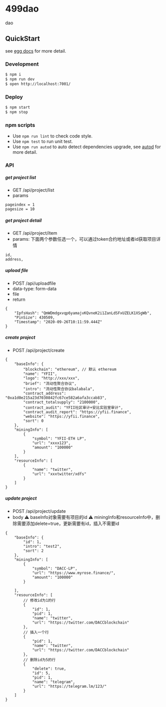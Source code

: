 # 499dao

dao

## QuickStart

<!-- add docs here for user -->

see [egg docs][egg] for more detail.

### Development

```bash
$ npm i
$ npm run dev
$ open http://localhost:7001/
```

### Deploy

```bash
$ npm start
$ npm stop
```

### npm scripts

- Use `npm run lint` to check code style.
- Use `npm test` to run unit test.
- Use `npm run autod` to auto detect dependencies upgrade, see [autod](https://www.npmjs.com/package/autod) for more detail.


[egg]: https://eggjs.org

### API
##### get project list
* GET /api/project/list
* params
```
pageindex = 1
pagesize = 10
```

##### get project detail
* GET /api/project/item
* params: 
下面两个参数任选一个，可以通过token合约地址或者id获取项目详情
```
id,
address,
```

##### upload file
* POST /api/uploadfile
* data-type: form-data
* file
* return
```
{
    "IpfsHash": "QmWDmdgxvqp6yamajvKQvneK2i1ZanLdSFxUZELK1XSgWb",
    "PinSize": 430509,
    "Timestamp": "2020-09-26T10:11:59.444Z"
}
```

##### create project
* POST /api/project/create
```
{
	"baseInfo": {
		"blockchain": "ethereum", // 默认 ethereum
		"name": "YFII",
		"logo": "http://xxx/xxx",
		"brief": "流动性聚合协议",
		"intro": "流动性聚合协议balabala",
		"contract_address": "0xa1d0e215a23d7030842fc67ce582a6afa3ccab83",
		"contract_totalsupply": "2100000",
		"contract_audit": "YFII社区审计+安比实验室审计",
		"contract_audit_report": "https://yfii.finance",
		"website": "https://yfii.finance",
		"sort": 0
	},
	"miningInfo": [
		{
			"symbol": "YFII-ETH LP",
			"url": "xxxx123",
			"amount": "100000"
		}
	],
	"resourceInfo": [
		{
			"name": "twitter",
			"url": "xxxtwitter/xdfs"
		}
	]
}
```


##### update project
* POST /api/project/update
* body
⚠️ baseInfo对象需要有项目的id
⚠️ miningInfo和resourceInfo中，删除需要添加delete=true，更新需要有id，插入不需要id
```
{
	"baseInfo": {
	    "id": 1,
	    "intro": "test2",
	    "sort": 2
	},
	"miningInfo": [
        {
            "symbol": "DACC-LP",
            "url": "https://www.myrose.finance/",
            "amount": "100000"
        }
		
	],
	"resourceInfo": [
        // 修改id为1的行
        {
            "id": 1,
            "pid": 1,
            "name": "twitter",
            "url": "https://twitter.com/DACCblockchain"
        },
        // 插入一个行
        {
            "pid": 1,
            "name": "twitter",
            "url": "https://twitter.com/DACCblockchain"
        },
        // 删除id为5的行
        {
        	"delete": true,
        	"id": 5,
            "pid": 1,
            "name": "telegram",
            "url": "https://telegram.lm/123/"
        }
	]
}
```
